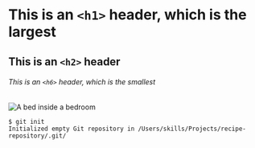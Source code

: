 # This is an `<h1>` header, which is the largest
## This is an `<h2>` header
###### This is an `<h6>` header, which is the smallest

![A bed inside a bedroom](https://github.com/D-Lite/skills-introduction-to-github/assets/44473671/8053257f-e092-470f-add6-94344b8495bd)

```
$ git init
Initialized empty Git repository in /Users/skills/Projects/recipe-repository/.git/
```

